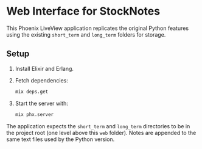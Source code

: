 # Web Interface for StockNotes

This Phoenix LiveView application replicates the original Python features using the existing `short_term` and `long_term` folders for storage.

## Setup

1. Install Elixir and Erlang.
2. Fetch dependencies:

   ```bash
   mix deps.get
   ```

3. Start the server with:

   ```bash
   mix phx.server
   ```

The application expects the `short_term` and `long_term` directories to be in the project root (one level above this `web` folder). Notes are appended to the same text files used by the Python version.
